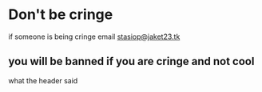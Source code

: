 # Don't be cringe
if someone is being cringe email stasiop@jaket23.tk
## you will be banned if you are cringe and not cool
what the header said
